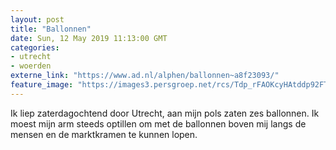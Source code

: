 ```yaml
---
layout: post
title: "Ballonnen"
date: Sun, 12 May 2019 11:13:00 GMT
categories: 
- utrecht 
- woerden 
externe_link: "https://www.ad.nl/alphen/ballonnen~a8f23093/"
feature_image: "https://images3.persgroep.net/rcs/Tdp_rFAOKcyHAtddp92FTyMwmII/diocontent/138337189/_fitwidth/400/?appId=21791a8992982cd8da851550a453bd7f&quality=0.7"
---
```


Ik liep zaterdagochtend door Utrecht, aan mijn pols zaten zes ballonnen. Ik moest mijn arm steeds optillen om met de ballonnen boven mij langs de mensen en de marktkramen te kunnen lopen.

